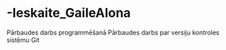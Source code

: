# -Ieskaite_GaileAlona
Pārbaudes darbs programmēšanā
Pārbaudes darbs par versiju kontroles sistēmu Git
